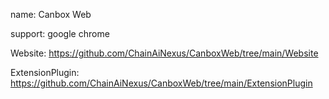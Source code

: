 name: Canbox Web

support: google chrome

Website: https://github.com/ChainAiNexus/CanboxWeb/tree/main/Website 

ExtensionPlugin: https://github.com/ChainAiNexus/CanboxWeb/tree/main/ExtensionPlugin

